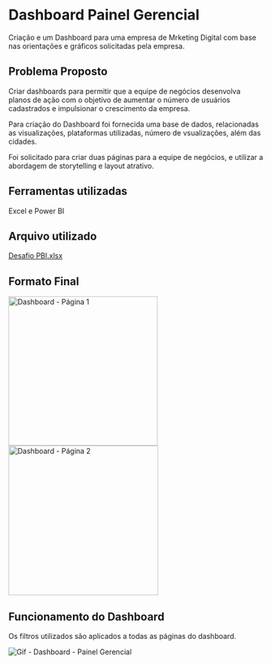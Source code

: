 # Dashboard Painel Gerencial #
Criação e um Dashboard para uma empresa de Mrketing Digital com base nas orientações e gráficos solicitadas pela empresa.


## Problema Proposto ##
Criar dashboards para permitir que a equipe de negócios desenvolva planos de ação com o objetivo de aumentar o número de usuários cadastrados e impulsionar o crescimento da empresa.

Para criação do Dashboard foi fornecida uma base de dados, relacionadas as visualizações, plataformas utilizadas, número de vsualizações, além das cidades.

Foi solicitado para criar duas páginas para a equipe de negócios, e utilizar a abordagem de storytelling e layout atrativo.


## Ferramentas utilizadas ##
Excel e Power BI


## Arquivo utilizado ##
[Desafio PBI.xlsx](https://github.com/user-attachments/files/18544621/Desafio.PBI.xlsx)


## Formato Final ##

<img width="294" alt="Dashboard - Página 1" src="https://github.com/user-attachments/assets/26d5abad-171b-4687-bfbb-e4bc37bb2078" />

<img width="295" alt="Dashboard - Página 2" src="https://github.com/user-attachments/assets/a35674c6-bfc7-46db-9d0b-cff35d5cb218" />


## Funcionamento do Dashboard ##
Os filtros utilizados são aplicados a todas as páginas do dashboard.

![Gif - Dashboard - Painel Gerencial](https://github.com/user-attachments/assets/548e263c-b2c7-4883-a546-88d6555cb643)


